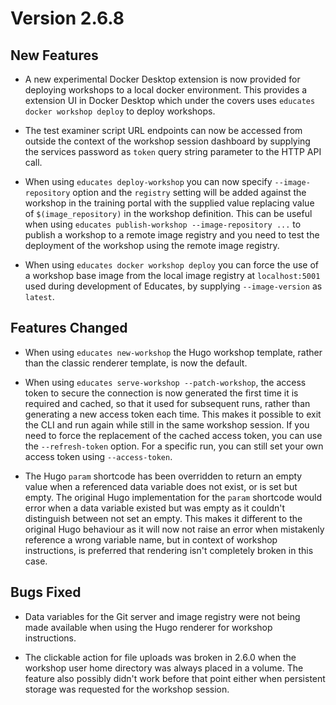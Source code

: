 Version 2.6.8
=============

New Features
------------

* A new experimental Docker Desktop extension is now provided for deploying
  workshops to a local docker environment. This provides a extension UI in
  Docker Desktop which under the covers uses `educates docker workshop deploy`
  to deploy workshops.

* The test examiner script URL endpoints can now be accessed from outside the
  context of the workshop session dashboard by supplying the services password
  as `token` query string parameter to the HTTP API call.

* When using `educates deploy-workshop` you can now specify `--image-repository`
  option and the `registry` setting will be added against the workshop in the
  training portal with the supplied value replacing value of
  `$(image_repository)` in the workshop definition. This can be useful when
  using `educates publish-workshop --image-repository ...` to publish a workshop
  to a remote image registry and you need to test the deployment of the workshop
  using the remote image registry.

* When using `educates docker workshop deploy` you can force the use of a
  workshop base image from the local image registry at `localhost:5001` used
  during development of Educates, by supplying `--image-version` as `latest`.

Features Changed
----------------

* When using `educates new-workshop` the Hugo workshop template, rather than
  the classic renderer template, is now the default.

* When using `educates serve-workshop --patch-workshop`, the access token to
  secure the connection is now generated the first time it is required and
  cached, so that it used for subsequent runs, rather than generating a new
  access token each time. This makes it possible to exit the CLI and run again
  while still in the same workshop session. If you need to force the replacement
  of the cached access token, you can use the `--refresh-token` option. For a
  specific run, you can still set your own access token using `--access-token`.

* The Hugo `param` shortcode has been overridden to return an empty value when a
  referenced data variable does not exist, or is set but empty. The original
  Hugo implementation for the `param` shortcode would error when a data variable
  existed but was empty as it couldn't distinguish between not set an empty.
  This makes it different to the original Hugo behaviour as it will now not
  raise an error when mistakenly reference a wrong variable name, but in context
  of workshop instructions, is preferred that rendering isn't completely broken
  in this case.

Bugs Fixed
----------

* Data variables for the Git server and image registry were not being made
  available when using the Hugo renderer for workshop instructions.

* The clickable action for file uploads was broken in 2.6.0 when the workshop
  user home directory was always placed in a volume. The feature also possibly
  didn't work before that point either when persistent storage was requested
  for the workshop session.
